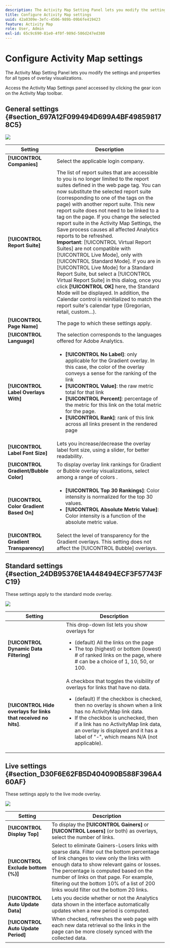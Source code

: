 ```yaml
---
description: The Activity Map Setting Panel lets you modify the settings and properties for all types of overlay visualizations.
title: Configure Activity Map settings
uuid: 42a0309e-3efc-4506-989b-09b6fe419423
feature: Activity Map
role: User, Admin
exl-id: 65c9c690-81e0-4f0f-989d-586d247ed380
---
```

# Configure Activity Map settings

The Activity Map Setting Panel lets you modify the settings and properties for all types of overlay visualizations.

Access the Activity Map Settings panel accessed by clicking the gear icon on the Activity Map toolbar.

## General settings {#section_697A12F099494D699A4BF498598178C5}

![](assets/settings_other.png)

| Setting | Description |
| --- | --- |
| **[!UICONTROL Companies]** | Select the applicable login company. |
| **[!UICONTROL Report Suite]** | The list of report suites that are accessible to you is no longer limited to the report suites defined in the web page tag. You can now substitute the selected report suite (corresponding to one of the tags on the page) with another report suite. This new report suite does not need to be linked to a tag on the page. If you change the selected report suite in the Activity Map Settings, the  Save process causes all affected Analytics reports to be refreshed.<br>**Important**: [!UICONTROL Virtual Report Suites] are not compatible with [!UICONTROL Live Mode], only with [!UICONTROL Standard Mode]. If you are in [!UICONTROL Live Mode] for a Standard Report Suite, but select a [!UICONTROL Virtual Report Suite] in this dialog, once you click **[!UICONTROL OK]** here, the Standard Mode will be displayed. In addition, the Calendar control is reinitialized to match the report suite's calendar type (Gregorian, retail, custom...). |
| **[!UICONTROL Page Name]** | The page to which these settings apply. |
| **[!UICONTROL Language]** | The selection corresponds to the languages offered for Adobe Analytics. |
| **[!UICONTROL Label Overlays With]** |<ul><li>**[!UICONTROL No Label]**: only applicable for the Gradient overlay. In this case, the color of the overlay conveys a sense for the ranking of the link</li><li>**[!UICONTROL Value]**: the raw metric total for that link</li><li>**[!UICONTROL Percent]**: percentage of the metric for this link on the total metric for the page.</li><li>**[!UICONTROL Rank]**: rank of this link across all links present in the rendered page</li></ul> |
| **[!UICONTROL Label Font Size]** | Lets you increase/decrease the overlay label font size, using a slider, for better readability. |
| **[!UICONTROL Gradient/Bubble Color]** | To display overlay link rankings for Gradient or Bubble overlay visualizations, select among a range of colors . |
| **[!UICONTROL Color Gradient Based On]** | <ul><li>**[!UICONTROL Top 30 Rankings]**: Color intensity is normalized for the top 30 values.</li><li>**[!UICONTROL Absolute Metric Value]**: Color intensity is a function of the absolute metric value.</li></ul> |
| **[!UICONTROL Gradient Transparency]** | Select the level of transparency for the Gradient overlays. This setting does not affect the [!UICONTROL Bubble] overlays. |

## Standard settings {#section_24DB95376E1A448494ECF3F57743FC19}

These settings apply to the standard mode overlay.

![](assets/settings_standard.png)

| Setting | Description |
| --- | --- |
| **[!UICONTROL Dynamic Data Filtering]** | This drop-down list lets you show overlays for<ul><li>(default) All the links on the page</li><li>The top (highest) or bottom (lowest) # of ranked links on the page, where # can be a choice of 1, 10, 50, or 100.</li></ul> |
| **[!UICONTROL Hide overlays for links that received no hits]**. | A checkbox that toggles the visibility of overlays for links that have no data.<ul><li>(default) If the checkbox is checked, then no overlay is shown when a link has no ActivityMap link data.</li><li>If the checkbox is unchecked, then if a link has no ActivityMap link data, an overlay is displayed and it has a label of "-", which means N/A (not applicable).  |

## Live settings {#section_D30F6E62FB5D404090B588F396A460AF}

These settings apply to the live mode overlay.

![](assets/settings_live.png)

|  Setting  | Description  |
|---|---|
| **[!UICONTROL Display Top]** | To display the **[!UICONTROL Gainers]** or **[!UICONTROL Losers]** (or both) as overlays, select the number of links.  |
|  **[!UICONTROL Exclude bottom (%)]** | Select to eliminate Gainers-Losers links with sparse data. Filter out the bottom percentage of link changes to view only the links with enough data to show relevant gains or losses. The percentage is computed based on the number of links on that page. For example, filtering out the bottom 10% of a list of 200 links would filter out the bottom 20 links.  |
|  **[!UICONTROL Auto Update Data]** | Lets you decide whether or not the Analytics data shown in the interface automatically updates when a new period is computed.  |
|  **[!UICONTROL Auto Update Period]** | When checked, refreshes the web page with each new data retrieval so the links in the page can be more closely synced with the collected data.  |

